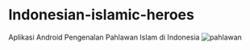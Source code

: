# Indonesian-islamic-heroes
Aplikasi Android Pengenalan Pahlawan Islam di Indonesia
![pahlawan](https://user-images.githubusercontent.com/51188767/67785369-a6ff3d00-fa9f-11e9-9b0e-be682ba4739a.png)
